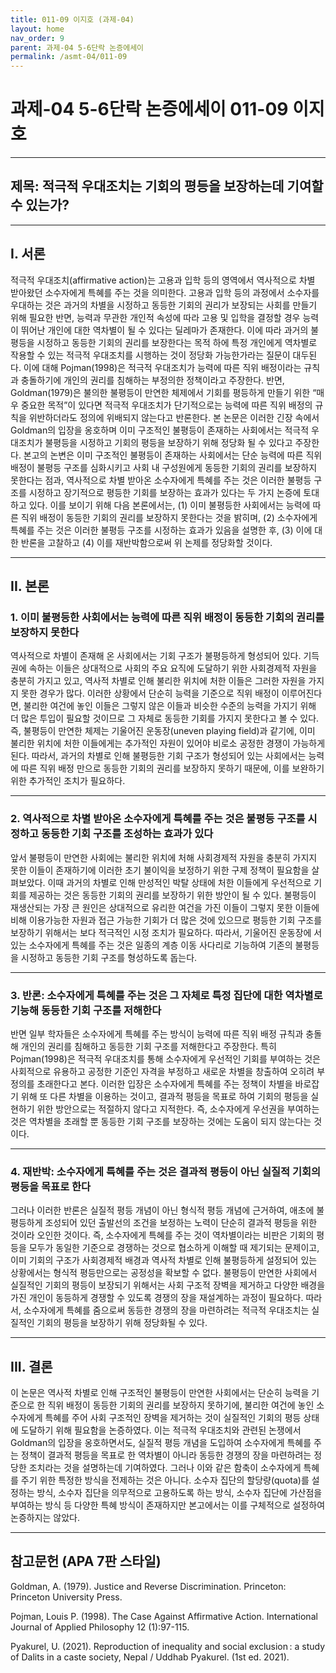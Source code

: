 ```yaml
---
title: 011-09 이지호 (과제-04)
layout: home
nav_order: 9
parent: 과제-04 5-6단락 논증에세이
permalink: /asmt-04/011-09
---
```


# 과제-04 5-6단락 논증에세이 011-09 이지호 

---

## 제목: 적극적 우대조치는 기회의 평등을 보장하는데 기여할 수 있는가? 

---

## I. 서론

적극적 우대조치(affirmative action)는 고용과 입학 등의 영역에서 역사적으로 차별 받아왔던 소수자에게 특혜를 주는 것을 의미한다. 고용과 입학 등의 과정에서 소수자를 우대하는 것은 과거의 차별을 시정하고 동등한 기회의 권리가 보장되는 사회를 만들기 위해 필요한 반면, 능력과 무관한 개인적 속성에 따라 고용 및 입학을 결정할 경우 능력이 뛰어난 개인에 대한 역차별이 될 수 있다는 딜레마가 존재한다. 이에 따라 과거의 불평등을 시정하고 동등한 기회의 권리를 보장한다는 목적 하에 특정 개인에게 역차별로 작용할 수 있는 적극적 우대조치를 시행하는 것이 정당화 가능한가라는 질문이 대두된다. 이에 대해 Pojman(1998)은 적극적 우대조치가 능력에 따른 직위 배정이라는 규칙과 충돌하기에 개인의 권리를 침해하는 부정의한 정책이라고 주장한다. 반면, Goldman(1979)은 불의한 불평등이 만연한 체제에서 기회를 평등하게 만들기 위한 “매우 중요한 목적”이 있다면 적극적 우대조치가 단기적으로는 능력에 따른 직위 배정의 규칙을 위반하더라도 정의에 위배되지 않는다고 반론한다. 본 논문은 이러한 긴장 속에서 Goldman의 입장을 옹호하며 이미 구조적인 불평등이 존재하는 사회에서는 적극적 우대조치가 불평등을 시정하고 기회의 평등을 보장하기 위해 정당화 될 수 있다고 주장한다. 본고의 논변은 이미 구조적인 불평등이 존재하는 사회에서는 단순 능력에 따른 직위 배정이 불평등 구조를 심화시키고 사회 내 구성원에게 동등한 기회의 권리를 보장하지 못한다는 점과, 역사적으로 차별 받아온 소수자에게 특혜를 주는 것은 이러한 불평등 구조를 시정하고 장기적으로 평등한 기회를 보장하는 효과가 있다는 두 가지 논증에 토대하고 있다. 이를 보이기 위해 다음 본론에서는, (1) 이미 불평등한 사회에서는 능력에 따른 직위 배정이 동등한 기회의 권리를 보장하지 못한다는 것을 밝히며, (2) 소수자에게 특혜를 주는 것은 이러한 불평등 구조를 시정하는 효과가 있음을 설명한 후, (3) 이에 대한 반론을 고찰하고 (4) 이를 재반박함으로써 위 논제를 정당화할 것이다.

---

## II. 본론

### 1. 이미 불평등한 사회에서는 능력에 따른 직위 배정이 동등한 기회의 권리를 보장하지 못한다

역사적으로 차별이 존재해 온 사회에서는 기회 구조가 불평등하게 형성되어 있다. 기득권에 속하는 이들은 상대적으로 사회의 주요 요직에 도달하기 위한 사회경제적 자원을 충분히 가지고 있고, 역사적 차별로 인해 불리한 위치에 처한 이들은 그러한 자원을 가지지 못한 경우가 많다. 이러한 상황에서 단순히 능력을 기준으로 직위 배정이 이루어진다면, 불리한 여건에 놓인 이들은 그렇지 않은 이들과 비슷한 수준의 능력을 가지기 위해 더 많은 투입이 필요할 것이므로 그 자체로 동등한 기회를 가지지 못한다고 볼 수 있다. 즉, 불평등이 만연한 체제는 기울어진 운동장(uneven playing field)과 같기에, 이미 불리한 위치에 처한 이들에게는 추가적인 자원이 있어야 비로소 공정한 경쟁이 가능하게 된다. 따라서, 과거의 차별로 인해 불평등한 기회 구조가 형성되어 있는 사회에서는 능력에 따른 직위 배정 만으로 동등한 기회의 권리를 보장하지 못하기 때문에, 이를 보완하기 위한 추가적인 조치가 필요하다. 

---

### 2. 역사적으로 차별 받아온 소수자에게 특혜를 주는 것은 불평등 구조를 시정하고 동등한 기회 구조를 조성하는 효과가 있다

앞서 불평등이 만연한 사회에는 불리한 위치에 처해 사회경제적 자원을 충분히 가지지 못한 이들이 존재하기에 이러한 초기 불이익을 보정하기 위한 구제 정책이 필요함을 살펴보았다. 이때 과거의 차별로 인해 만성적인 박탈 상태에 처한 이들에게 우선적으로 기회를 제공하는 것은 동등한 기회의 권리를 보장하기 위한 방안이 될 수 있다. 불평등이 재생산되는 가장 큰 원인은 상대적으로 유리한 여건을 가진 이들이 그렇지 못한 이들에 비해 이용가능한 자원과 접근 가능한 기회가 더 많은 것에 있으므로 평등한 기회 구조를 보장하기 위해서는 보다 적극적인 시정 조치가 필요하다. 따라서, 기울어진 운동장에 서있는 소수자에게 특혜를 주는 것은 일종의 계층 이동 사다리로 기능하여 기존의 불평등을 시정하고 동등한 기회 구조를 형성하도록 돕는다. 

---

### 3. 반론: 소수자에게 특혜를 주는 것은 그 자체로 특정 집단에 대한 역차별로 기능해 동등한 기회 구조를 저해한다

반면 일부 학자들은 소수자에게 특혜를 주는 방식이 능력에 따른 직위 배정 규칙과 충돌해 개인의 권리를 침해하고 동등한 기회 구조를 저해한다고 주장한다. 특히 Pojman(1998)은 적극적 우대조치를 통해 소수자에게 우선적인 기회를 부여하는 것은 사회적으로 유용하고 공정한 기준인 자격을 부정하고 새로운 차별을 창출하여 오히려 부정의를 초래한다고 본다. 이러한 입장은 소수자에게 특혜를 주는 정책이 차별을 바로잡기 위해 또 다른 차별을 이용하는 것이고, 결과적 평등을 목표로 하여 기회의 평등을 실현하기 위한 방안으로는 적절하지 않다고 지적한다. 즉, 소수자에게 우선권을 부여하는 것은 역차별을 초래할 뿐 동등한 기회 구조를 보장하는 것에는 도움이 되지 않는다는 것이다. 

---

### 4. 재반박: 소수자에게 특혜를 주는 것은 결과적 평등이 아닌 실질적 기회의 평등을 목표로 한다 

그러나 이러한 반론은 실질적 평등 개념이 아닌 형식적 평등 개념에 근거하여, 애초에 불평등하게 조성되어 있던 출발선의 조건을 보정하는 노력이 단순히 결과적 평등을 위한 것이라 오인한 것이다. 즉, 소수자에게 특혜를 주는 것이 역차별이라는 비판은 기회의 평등을 모두가 동일한 기준으로 경쟁하는 것으로 협소하게 이해할 때 제기되는 문제이고, 이미 기회의 구조가 사회경제적 배경과 역사적 차별로 인해 불평등하게 설정되어 있는 상황에서는 형식적 평등만으로는 공정성을 확보할 수 없다. 불평등이 만연한 사회에서 실질적인 기회의 평등이 보장되기 위해서는 사회 구조적 장벽을 제거하고 다양한 배경을 가진 개인이 동등하게 경쟁할 수 있도록 경쟁의 장을 재설계하는 과정이 필요하다. 따라서, 소수자에게 특혜를 줌으로써 동등한 경쟁의 장을 마련하려는 적극적 우대조치는 실질적인 기회의 평등을 보장하기 위해 정당화될 수 있다. 

---

## III. 결론 

이 논문은 역사적 차별로 인해 구조적인 불평등이 만연한 사회에서는 단순히 능력을 기준으로 한 직위 배정이 동등한 기회의 권리를 보장하지 못하기에, 불리한 여건에 놓인 소수자에게 특혜를 주어 사회 구조적인 장벽을 제거하는 것이 실질적인 기회의 평등 상태에 도달하기 위해 필요함을 논증하였다. 이는 적극적 우대조치와 관련된 논쟁에서 Goldman의 입장을 옹호하면서도, 실질적 평등 개념을 도입하여 소수자에게 특혜를 주는 정책이 결과적 평등을 목표로 한 역차별이 아니라 동등한 경쟁의 장을 마련하려는 정당한 조치라는 것을 설명하는데 기여하였다. 그러나 이와 같은 함축이 소수자에게 특혜를 주기 위한 특정한 방식을 전제하는 것은 아니다. 소수자 집단의 할당량(quota)를 설정하는 방식, 소수자 집단을 의무적으로 고용하도록 하는 방식, 소수자 집단에 가산점을 부여하는 방식 등 다양한 특혜 방식이 존재하지만 본고에서는 이를 구체적으로 설정하여 논증하지는 않았다. 

---

## 참고문헌 (APA 7판 스타일)

Goldman, A. (1979). Justice and Reverse Discrimination. Princeton: Princeton University Press. 

Pojman, Louis P. (1998). The Case Against Affirmative Action. International Journal of Applied Philosophy 12 (1):97-115.

Pyakurel, U. (2021). Reproduction of inequality and social exclusion : a study of Dalits in a caste society, Nepal / Uddhab Pyakurel. (1st ed. 2021).
